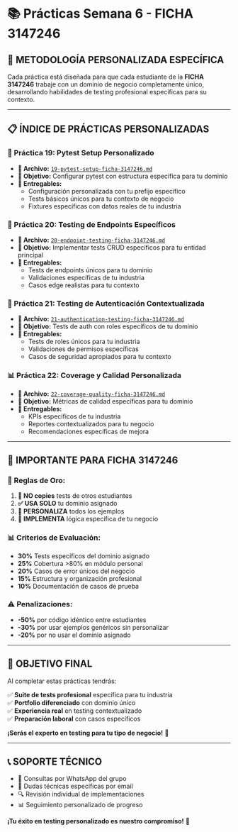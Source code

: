# 📚 Prácticas Semana 6 - FICHA 3147246

## 🎯 **METODOLOGÍA PERSONALIZADA ESPECÍFICA**

Cada práctica está diseñada para que cada estudiante de la **FICHA 3147246** trabaje con un dominio de negocio completamente único, desarrollando habilidades de testing profesional específicas para su contexto.

---

## 📋 **ÍNDICE DE PRÁCTICAS PERSONALIZADAS**

### **🧪 Práctica 19: Pytest Setup Personalizado**

- **📁 Archivo:** [`19-pytest-setup-ficha-3147246.md`](./19-pytest-setup-ficha-3147246.md)
- **🎯 Objetivo:** Configurar pytest con estructura específica para tu dominio
- **🔑 Entregables:**
  - Configuración personalizada con tu prefijo específico
  - Tests básicos únicos para tu contexto de negocio
  - Fixtures específicas con datos reales de tu industria

### **🚀 Práctica 20: Testing de Endpoints Específicos**

- **📁 Archivo:** [`20-endpoint-testing-ficha-3147246.md`](./20-endpoint-testing-ficha-3147246.md)
- **🎯 Objetivo:** Implementar tests CRUD específicos para tu entidad principal
- **🔑 Entregables:**
  - Tests de endpoints únicos para tu dominio
  - Validaciones específicas de tu industria
  - Casos edge realistas para tu contexto

### **🔐 Práctica 21: Testing de Autenticación Contextualizada**

- **📁 Archivo:** [`21-authentication-testing-ficha-3147246.md`](./21-authentication-testing-ficha-3147246.md)
- **🎯 Objetivo:** Tests de auth con roles específicos de tu dominio
- **🔑 Entregables:**
  - Tests de roles únicos para tu industria
  - Validaciones de permisos específicas
  - Casos de seguridad apropiados para tu contexto

### **📊 Práctica 22: Coverage y Calidad Personalizada**

- **📁 Archivo:** [`22-coverage-quality-ficha-3147246.md`](./22-coverage-quality-ficha-3147246.md)
- **🎯 Objetivo:** Métricas de calidad específicas para tu dominio
- **🔑 Entregables:**
  - KPIs específicos de tu industria
  - Reportes contextualizados para tu negocio
  - Recomendaciones específicas de mejora

---

## 🚨 **IMPORTANTE PARA FICHA 3147246**

### **🔑 Reglas de Oro:**

1. **🚫 NO copies** tests de otros estudiantes
2. **✅ USA SOLO** tu dominio asignado
3. **📝 PERSONALIZA** todos los ejemplos
4. **🎯 IMPLEMENTA** lógica específica de tu negocio

### **📊 Criterios de Evaluación:**

- **30%** Tests específicos del dominio asignado
- **25%** Cobertura >80% en módulo personal
- **20%** Casos de error únicos del negocio
- **15%** Estructura y organización profesional
- **10%** Documentación de casos de prueba

### **⚠️ Penalizaciones:**

- **-50%** por código idéntico entre estudiantes
- **-30%** por usar ejemplos genéricos sin personalizar
- **-20%** por no usar el dominio asignado

---

## 🎉 **OBJETIVO FINAL**

Al completar estas prácticas tendrás:

✅ **Suite de tests profesional** específica para tu industria  
✅ **Portfolio diferenciado** con dominio único  
✅ **Experiencia real** en testing contextualizado  
✅ **Preparación laboral** con casos específicos

**¡Serás el experto en testing para tu tipo de negocio!** 🚀

---

## 📞 **SOPORTE TÉCNICO**

- 💬 Consultas por WhatsApp del grupo
- 📧 Dudas técnicas específicas por email
- 🔍 Revisión individual de implementaciones
- 📊 Seguimiento personalizado de progreso

**¡Tu éxito en testing personalizado es nuestro compromiso!** 🎯
